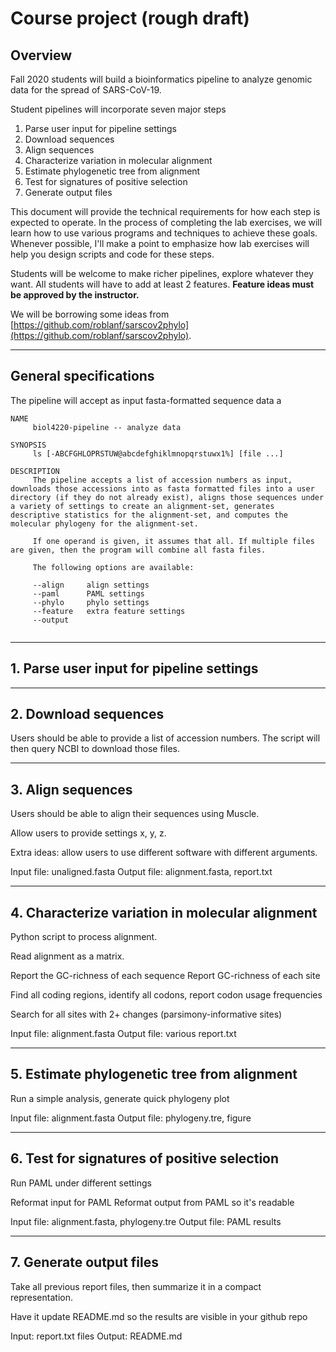 # Course project (rough draft)

## Overview

Fall 2020 students will build a bioinformatics pipeline to analyze genomic data for the spread of SARS-CoV-19.

Student pipelines will incorporate seven major steps

1. Parse user input for pipeline settings
2. Download sequences
3. Align sequences
4. Characterize variation in molecular alignment
5. Estimate phylogenetic tree from alignment
6. Test for signatures of positive selection
7. Generate output files

This document will provide the technical requirements for how each step is expected to operate. In the process of completing the lab exercises, we will learn how to use various programs and techniques to achieve these goals. Whenever possible, I'll make a point to emphasize how lab exercises will help you design scripts and code for these steps.

Students will be welcome to make richer pipelines, explore whatever they want. All students will have to add at least 2 features. **Feature ideas must be approved by the instructor.**

We will be borrowing some ideas from [https://github.com/roblanf/sarscov2phylo](https://github.com/roblanf/sarscov2phylo).

---

## General specifications

The pipeline will accept as input fasta-formatted sequence data a

```
NAME
     biol4220-pipeline -- analyze data

SYNOPSIS
     ls [-ABCFGHLOPRSTUW@abcdefghiklmnopqrstuwx1%] [file ...]

DESCRIPTION
     The pipeline accepts a list of accession numbers as input, downloads those accessions into as fasta formatted files into a user directory (if they do not already exist), aligns those sequences under a variety of settings to create an alignment-set, generates descriptive statistics for the alignment-set, and computes the molecular phylogeny for the alignment-set.

     If one operand is given, it assumes that all. If multiple files are given, then the program will combine all fasta files.

     The following options are available:

     --align     align settings
     --paml      PAML settings
     --phylo     phylo settings
     --feature   extra feature settings
     --output
       
```

---

## 1. Parse user input for pipeline settings



---

## 2. Download sequences

Users should be able to provide a list of accession numbers. The script will then query NCBI to download those files.


---

## 3. Align sequences

Users should be able to align their sequences using Muscle.

Allow users to provide settings x, y, z.

Extra ideas: allow users to use different software with different arguments.

Input file: unaligned.fasta
Output file: alignment.fasta, report.txt

---

## 4. Characterize variation in molecular alignment

Python script to process alignment.

Read alignment as a matrix.

Report the GC-richness of each sequence
Report GC-richness of each site

Find all coding regions, identify all codons, report codon usage frequencies

Search for all sites with 2+ changes (parsimony-informative sites)

Input file: alignment.fasta
Output file: various report.txt


---

## 5. Estimate phylogenetic tree from alignment

Run a simple analysis, generate quick phylogeny plot

Input file: alignment.fasta
Output file: phylogeny.tre, figure

---

## 6. Test for signatures of positive selection

Run PAML under different settings

Reformat input for PAML
Reformat output from PAML so it's readable


Input file: alignment.fasta, phylogeny.tre
Output file: PAML results

---

## 7. Generate output files

Take all previous report files, then summarize it in a compact representation.

Have it update README.md so the results are visible in your github repo

Input: report.txt files
Output: README.md

